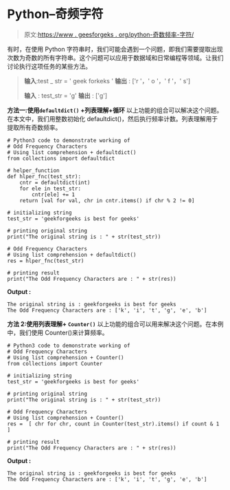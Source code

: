 # Python–奇频字符

> 原文:[https://www . geesforgeks . org/python-奇数频率-字符/](https://www.geeksforgeeks.org/python-odd-frequency-characters/)

有时，在使用 Python 字符串时，我们可能会遇到一个问题，即我们需要提取出现次数为奇数的所有字符串。这个问题可以应用于数据域和日常编程等领域。让我们讨论执行这项任务的某些方法。

> **输入**:test _ str = ' geek forkeks '
> **输出** : ['r '，' o '，' f '，' s']
> 
> **输入** : test_str = 'g'
> **输出** : ['g']

**方法一:使用`defaultdict()` +列表理解+循环**
以上功能的组合可以解决这个问题。在本文中，我们用整数初始化 defaultdict()，然后执行频率计数。列表理解用于提取所有奇数频率。

```
# Python3 code to demonstrate working of 
# Odd Frequency Characters
# Using list comprehension + defaultdict()
from collections import defaultdict

# helper_function
def hlper_fnc(test_str):
    cntr = defaultdict(int)
    for ele in test_str:
        cntr[ele] += 1
    return [val for val, chr in cntr.items() if chr % 2 != 0]

# initializing string
test_str = 'geekforgeeks is best for geeks'

# printing original string
print("The original string is : " + str(test_str))

# Odd Frequency Characters
# Using list comprehension + defaultdict()
res = hlper_fnc(test_str)

# printing result 
print("The Odd Frequency Characters are : " + str(res))
```

**Output :**

```
The original string is : geekforgeeks is best for geeks
The Odd Frequency Characters are : ['k', 'i', 't', 'g', 'e', 'b']

```

**方法 2:使用列表理解+ `Counter()`**
以上功能的组合可以用来解决这个问题。在本例中，我们使用 Counter()来计算频率。

```
# Python3 code to demonstrate working of 
# Odd Frequency Characters
# Using list comprehension + Counter()
from collections import Counter

# initializing string
test_str = 'geekforgeeks is best for geeks'

# printing original string
print("The original string is : " + str(test_str))

# Odd Frequency Characters
# Using list comprehension + Counter()
res =  [ chr for chr, count in Counter(test_str).items() if count & 1 ]

# printing result 
print("The Odd Frequency Characters are : " + str(res))
```

**Output :**

```
The original string is : geekforgeeks is best for geeks
The Odd Frequency Characters are : ['k', 'i', 't', 'g', 'e', 'b']

```